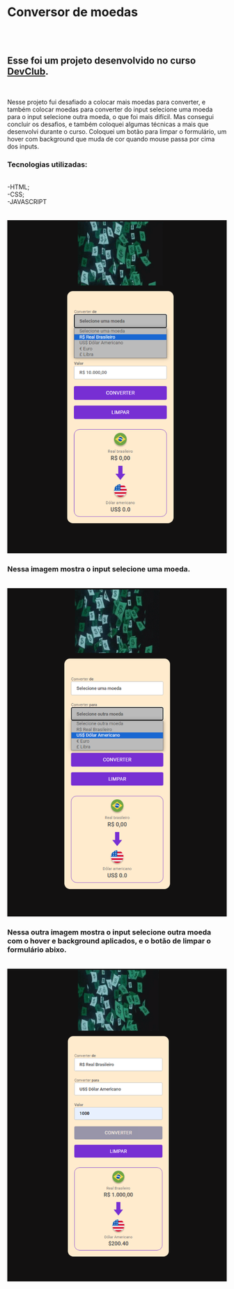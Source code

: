 <h1>Conversor de moedas</h1>
<br>
<br>
<h2>Esse foi um projeto desenvolvido no curso <a href="https://rodolfomori.com.br/devclub">DevClub</a>.</h2> 
<br>
<p>Nesse projeto fui desafiado a colocar mais moedas para converter, e também colocar moedas para converter do input selecione uma moeda para o input selecione outra moeda, 
  o que foi mais difícil.
Mas consegui concluir os desafios, e também coloquei algumas técnicas a mais que desenvolvi durante o curso. Coloquei um botão para limpar o formulário,
um hover com background que muda de cor quando mouse passa por cima dos inputs.</p>
<h3>Tecnologias utilizadas:</h3>
<br>
   -HTML; <br>
   -CSS; <br>
   -JAVASCRIPT <br>
   <br>
   <br>
   <img src="https://github.com/Edvar-Matos/Conversor-de-moedas/blob/master/assets/img.png?raw=true"/>
   <br>
   <h3>Nessa imagem mostra o input selecione uma moeda.</h3>
   <br>
   <img src="https://github.com/Edvar-Matos/Conversor-de-moedas/blob/master/assets/img-2.png?raw=true"/>
   <br>
   <h3>Nessa outra imagem mostra o input selecione outra moeda com o hover e background aplicados, e o botão de limpar o formulário abixo.</h3>
   <br>
   <img src="https://github.com/Edvar-Matos/Conversor-de-moedas/blob/master/assets/img-3.png?raw=true"/>
